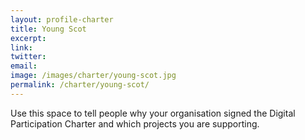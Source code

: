 ```yaml
---
layout: profile-charter
title: Young Scot
excerpt: 
link: 
twitter: 
email: 
image: /images/charter/young-scot.jpg
permalink: /charter/young-scot/
---
```


Use this space to tell people why your organisation signed the Digital Participation Charter and which projects you are supporting.